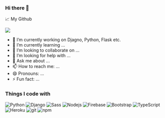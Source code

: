 ###  Hi there 👋

<!--
**nitin099/nitin099** is a ✨ _special_ ✨ repository because its `README.md` (this file) appears on your GitHub profile.

Here are some ideas to get you started:
-->

📈 My Github<br/>
<p>
<!--   <img src="https://github-readme-stats.vercel.app/api?username=nitin099&count_private=true&theme=cobalt&show_icons=true" alt="nitin099" /> -->
  <img src="https://github-readme-stats.vercel.app/api/top-langs/?username=nitin099&layout=compact&theme=cobalt" />
</p>

- 🔭 I’m currently working on Djagno, Python, Flask etc.
- 🌱 I’m currently learning ...
- 👯 I’m looking to collaborate on ...
- 🤔 I’m looking for help with ...
- 💬 Ask me about ...
- 📫 How to reach me: ...
- 😄 Pronouns: ...
- ⚡ Fun fact: ...


<h3>Things I code with</h3>
<p>
<!--   <img alt="React" src="https://img.shields.io/badge/-Javascript-yellow?style=flat-square&logo=javascript&logoColor=white" />
  <img alt="Javascript" src="https://img.shields.io/badge/-React-45b8d8?style=flat-square&logo=react&logoColor=white" />
  <img alt="redux" src="https://img.shields.io/badge/-Redux-764ABC?style=flat-square&logo=redux&logoColor=white" />
  <img alt="html5" src="https://img.shields.io/badge/-HTML5-E34F26?style=flat-square&logo=html5&logoColor=white" />
  <img alt="css3" src="https://img.shields.io/badge/-CSS3-blue?style=flat-square&logo=css3&logoColor=white" />
  <img alt="Webpack" src="https://img.shields.io/badge/-Webpack-55c4f7?style=flat-square&logo=webpack&logoColor=white" />  -->
  <img alt="Python" src="https://img.shields.io/badge/Python-3776AB?style=for-the-badge&logo=python&logoColor=white" />
  <img alt="Django" src="https://img.shields.io/badge/Django-092E20?style=for-the-badge&logo=django&logoColor=white"/>
  <img alt="Sass" src="https://img.shields.io/badge/-Sass-CC6699?style=flat-square&logo=sass&logoColor=white" />
  <img alt="Nodejs" src="https://img.shields.io/badge/-Nodejs-43853d?style=flat-square&logo=Node.js&logoColor=white" />
  <img alt="Firebase" src="https://img.shields.io/badge/-Firebase-e6b800?style=flat-square&logo=firebase&logoColor=white" />
  <img alt="Bootstrap" src="https://img.shields.io/badge/-Bootstrap-613894?style=flat-square&logo=bootstrap&logoColor=white" />
  <img alt="TypeScript" src="https://img.shields.io/badge/-TypeScript-007ACC?style=flat-square&logo=typescript&logoColor=white" />
  <img alt="Heroku" src="https://img.shields.io/badge/-Heroku-430098?style=flat-square&logo=heroku&logoColor=white" />
  <img alt="git" src="https://img.shields.io/badge/-Git-F05032?style=flat-square&logo=git&logoColor=white" />
  <img alt="npm" src="https://img.shields.io/badge/-NPM-CB3837?style=flat-square&logo=npm&logoColor=white" />
</p>

